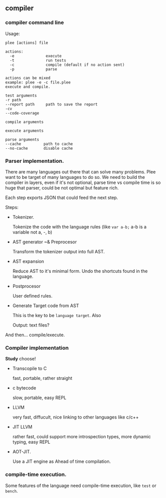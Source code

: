 ## compiler

### compiler command line

Usage:

```
plee [actions] file

actions:
  -e              execute
  -t              run tests
  -c              compile (default if no action sent)
  -p              parse

actions can be mixed
example: plee -e -c file.plee
execute and compile.

test arguments
-r path
--report path     path to save the report
-cv
--code-coverage

compile arguments

execute arguments

parse arguments
--cache          path to cache
--no-cache       disable cache

```

### Parser implementation.

There are many languages out there that can solve many problems.
Plee want to be target of many languages to do so. We need to build the
compiler in layers, even if it's not optional, parse time vs compile time
is so huge that parser, could be not optimal but feature rich.

Each step exports JSON that could feed the next step.

Steps:

* Tokenizer.

  Tokenize the code with the language rules (like `var a-b;` a-b is a variable not a, -, b)

* AST generator ~& Preprocesor

  Transform the tokenizer output into full AST.

* AST expansion

  Reduce AST to it's minimal form. Undo the shortcuts found in the language.

* Postprocesor

  User defined rules.

* Generate Target code from AST

  This is the key to be `language target`. Also

  Output: text files?

And then... compile/execute.


### Compiler implementation

**Study** choose!

* Transcopile to C

  fast, portable, rather straight

* c bytecode

  slow, portable, easy REPL

* LLVM

  very fast, diffucult, nice linking to other languages like c/c++

* JIT LLVM

  rather fast, could support more introspection types,
  more dynamic typing, easy REPL

* AOT-JIT.

  Use a JIT engine as Ahead of time compilation.

### compile-time execution.

Some features of the language need compile-time execution,
like `test` or `bench`.

